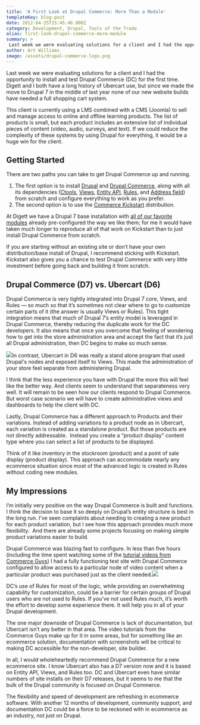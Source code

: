 ```yaml
---
title: 'A First Look at Drupal Commerce: More Than a Module'
templateKey: blog-post
date: 2012-04-25T15:45:46.000Z
category: Development, Drupal, Tools of the Trade
alias: first-look-drupal-commerce-more-module
summary: > 
 Last week we were evaluating solutions for a client and I had the opportunity to install and test Drupal Commerce (DC) for the first time. Digett and I both have a long history of Ubercart use, but since we made the move to Drupal 7 in the middle of last year none of our new website builds have needed a full shopping cart system.
author: Art Williams
image: /assets/drupal-commerce-logo.png
---
```


Last week we were evaluating solutions for a client and I had the opportunity to install and test Drupal Commerce (DC) for the first time. Digett and I both have a long history of Ubercart use, but since we made the move to Drupal 7 in the middle of last year none of our new website builds have needed a full shopping cart system.

This client is currently using a LMS combined with a CMS (Joomla) to sell and manage access to online and offline learning products. The list of products is small, but each product includes an extensive list of individual pieces of content (video, audio, surveys, and text). If we could reduce the complexity of these systems by using Drupal for everything, it would be a huge win for the client.

Getting Started
---------------

There are two paths you can take to get Drupal Commerce up and running.  

1.  The first option is to install [Drupal](https://www.drupal.org/project/drupal) and [Drupal Commerce](https://www.drupal.org/project/commerce), along with all its dependencies ([Ctools](https://www.drupal.org/project/ctools), [Views](https://www.drupal.org/project/views), [Entity API](https://www.drupal.org/project/entity), [Rules](https://www.drupal.org/project/rules), and [Address field](https://www.drupal.org/project/addressfield)) from scratch and configure everything to work as you prefer.  
2.  The second option is to use the [Commerce Kickstart](https://www.drupal.org/project/commerce_kickstart) distribution.

At Digett we have a Drupal 7 base installation with [all of our favorite modules](../../blog/01/04/2012/digetts-favorite-drupal-7-contrib-modules) already pre-configured the way we like them; for me it would have taken much longer to reproduce all of that work on Kickstart than to just install Drupal Commerce from scratch.

If you are starting without an existing site or don’t have your own distribution/base install of Drupal, I recommend sticking with Kickstart. Kickstart also gives you a chance to test Drupal Commerce with very little investment before going back and building it from scratch.

Drupal Commerce (D7) vs. Ubercart (D6)
--------------------------------------

Drupal Commerce is very tightly integrated into Drupal 7 core, Views, and Rules — so much so that it’s sometimes not clear where to go to customize certain parts of it (the answer is usually Views or Rules). This tight integration means that much of Drupal 7’s entity model is leveraged in Drupal Commerce, thereby reducing the duplicate work for the DC developers. It also means that once you overcome that feeling of wondering how to get into the store administration area and accept the fact that it’s just all Drupal administration, then DC begins to make so much sense.

![](/sites/default/files/ubercart_logo_0.png)In contrast, Ubercart in D6 was really a stand alone program that used Drupal's nodes and exposed itself to Views. This made the administration of your store feel separate from administering Drupal.

I think that the less experience you have with Drupal the more this will feel like the better way. And clients seem to understand that separateness very well. It will remain to be seen how our clients respond to Drupal Commerce. But worst case scenario we will have to create administrative views and dashboards to help the client with DC.

Lastly, Drupal Commerce has a different approach to Products and their variations. Instead of adding variations to a product node as in Ubercart, each variation is created as a standalone product. But those products are not directly addressable.  Instead you create a “product display” content type where you can select a list of products to be displayed.

Think of it like inventory in the stockroom (product) and a point of sale display (product display). This approach can accommodate nearly any ecommerce situation since most of the advanced logic is created in Rules without coding new modules.

My Impressions
--------------

I’m initially very positive on the way Drupal Commerce is built and functions. I think the decision to base it so deeply on Drupal’s entity structure is best in the long run. I’ve seen complaints about needing to creating a new product for each product variation, but I see how this approach provides much more flexibility.  And there are already some projects focusing on making simple product variations easier to build.

Drupal Commerce was blazing fast to configure. In less than five hours (including the time spent watching some of the [tutorial videos from Commerce Guys](https://vimeo.com/channels/commerceguys)) I had a fully functioning test site with Drupal Commerce configured to allow access to a particular node of video content when a particular product was purchased just as the client needed.![](/sites/default/files/drupal-rules-module-logo_1.png)

DC’s use of Rules for most of the logic, while providing an overwhelming capability for customization, could be a barrier for certain groups of Drupal users who are not used to Rules. If you’ve not used Rules much, it’s worth the effort to develop some experience there. It will help you in all of your Drupal development.

The one major downside of Drupal Commerce is lack of documentation, but Ubercart isn’t any better in that area. The video tutorials from the Commerce Guys make up for it in some areas, but for something like an ecommerce solution, documentation with screenshots will be critical to making DC accessible for the non-developer, site builder.

In all, I would wholeheartedly recommend Drupal Commerce for a new ecommerce site. I know Ubercart also has a D7 version now and it is based on Entity API, Views, and Rules too. DC and Ubercart even have similar numbers of site installs on their D7 releases, but it seems to me that the bulk of the Drupal community is focused on Drupal Commerce.

The flexibility and speed of development are refreshing in ecommerce software. With another 12 months of development, community support, and documentation DC could be a force to be reckoned with in ecommerce as an industry, not just on Drupal.